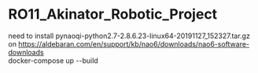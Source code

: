 # RO11_Akinator_Robotic_Project

need to install pynaoqi-python2.7-2.8.6.23-linux64-20191127_152327.tar.gz on https://aldebaran.com/en/support/kb/nao6/downloads/nao6-software-downloads       
docker-compose up --build
